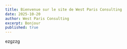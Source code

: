 ```yaml
---
title: Bienvenue sur le site de West Paris Consulting
date: 2025-10-20
author: West Paris Consulting
excerpt: Bonjour
published: true
---
```

ezgzzg